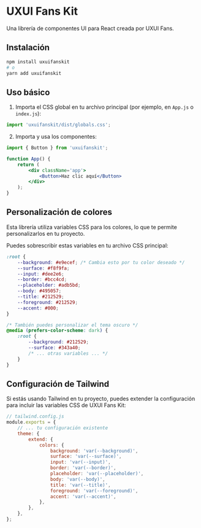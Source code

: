 # UXUI Fans Kit

Una librería de componentes UI para React creada por UXUI Fans.

## Instalación

```bash
npm install uxuifanskit
# o
yarn add uxuifanskit
```

## Uso básico

1. Importa el CSS global en tu archivo principal (por ejemplo, en `App.js` o `index.js`):

```jsx
import 'uxuifanskit/dist/globals.css';
```

2. Importa y usa los componentes:

```jsx
import { Button } from 'uxuifanskit';

function App() {
	return (
		<div className='app'>
			<Button>Haz clic aquí</Button>
		</div>
	);
}
```

## Personalización de colores

Esta librería utiliza variables CSS para los colores, lo que te permite personalizarlos en tu proyecto.

Puedes sobrescribir estas variables en tu archivo CSS principal:

```css
:root {
	--background: #e9ecef; /* Cambia esto por tu color deseado */
	--surface: #f8f9fa;
	--input: #dee2e6;
	--border: #bcc4cd;
	--placeholder: #adb5bd;
	--body: #495057;
	--title: #212529;
	--foreground: #212529;
	--accent: #000;
}

/* También puedes personalizar el tema oscuro */
@media (prefers-color-scheme: dark) {
	:root {
		--background: #212529;
		--surface: #343a40;
		/* ... otras variables ... */
	}
}
```

## Configuración de Tailwind

Si estás usando Tailwind en tu proyecto, puedes extender la configuración para incluir las variables CSS de UXUI Fans Kit:

```js
// tailwind.config.js
module.exports = {
	// ... tu configuración existente
	theme: {
		extend: {
			colors: {
				background: 'var(--background)',
				surface: 'var(--surface)',
				input: 'var(--input)',
				border: 'var(--border)',
				placeholder: 'var(--placeholder)',
				body: 'var(--body)',
				title: 'var(--title)',
				foreground: 'var(--foreground)',
				accent: 'var(--accent)',
			},
		},
	},
};
```
